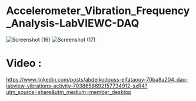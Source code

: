 # Accelerometer_Vibration_Frequency_Analysis-LabVIEWC-DAQ

![Screenshot (16)](https://github.com/Abdelkodouss-ELFATAOUY/Accelerometer_Vibration_Frequency_Analysis-LabVIEWC-DAQ/assets/142337040/268932e0-06e6-441e-81d9-bdb4166041c8)
![Screenshot (17)](https://github.com/Abdelkodouss-ELFATAOUY/Accelerometer_Vibration_Frequency_Analysis-LabVIEWC-DAQ/assets/142337040/1bbc0501-93f9-40ea-b4d5-7c2624c3dd4a)

# Video :
https://www.linkedin.com/posts/abdelkodouss-elfataouy-70ba8a204_daq-labview-vibrations-activity-7038658692157734912-sxR4?utm_source=share&utm_medium=member_desktop
